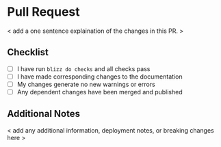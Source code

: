 # Pull Request

< add a one sentence explaination of the changes in this PR. >

## Checklist
- [ ] I have run `blizz do checks` and all checks pass
- [ ] I have made corresponding changes to the documentation
- [ ] My changes generate no new warnings or errors
- [ ] Any dependent changes have been merged and published

## Additional Notes
< add any additional information, deployment notes, or breaking changes here >
